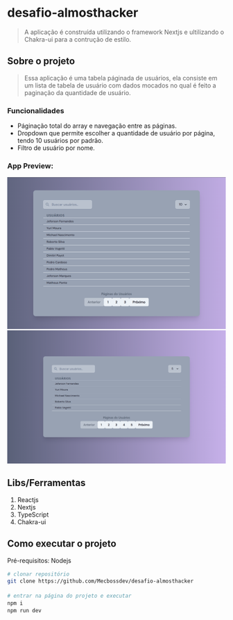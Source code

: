 # desafio-almosthacker
> A aplicação é construída utilizando o framework Nextjs e ultilizando o Chakra-ui para a contrução de estilo.

## Sobre o projeto

>Essa aplicação é uma tabela páginada de usuários, ela consiste em um lista de tabela de usuário com dados mocados no qual é feito a paginação da quantidade de usuário.

### Funcionalidades
- Páginação total do array e navegação entre as páginas.
- Dropdown que permite escolher a quantidade de usuário por página, tendo 10 usuários por padrão.
- Filtro de usuário por nome.

### App Preview:
![preview](https://github.com/Mecbossdev/desafio-almosthacker/blob/main/public/img/pagina1.png)
![preview](https://github.com/Mecbossdev/desafio-almosthacker/blob/main/public/img/pagina2.png)

## Libs/Ferramentas 
1. Reactjs
2. Nextjs
3. TypeScript
4. Chakra-ui

## Como executar o projeto
Pré-requisitos: Nodejs
```bash
# clonar repositório
git clone https://github.com/Mecbossdev/desafio-almosthacker

# entrar na página do projeto e executar
npm i
npm run dev
```

